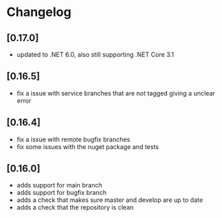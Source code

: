 <!--

All notable changes to this project will be documented in this file.

The format is based on [Keep a Changelog](https://keepachangelog.com/en/1.0.0/), and this project adheres to [Semantic Versioning](https://semver.org/spec/v2.0.0.html).

Lines should be no longer than 180 characters.
Change log entries should be formulated in the imperative present tense.

-->

# Changelog

## [0.17.0]

* updated to .NET 6.0, also still supporting .NET Core 3.1

## [0.16.5]

* fix a issue with service branches that are not tagged giving a unclear error

## [0.16.4]

* fix a issue with remote bugfix branches
* fix some issues with the nuget package and tests

## [0.16.0]

* adds support for main branch
* adds support for bugfix branch
* adds a check that makes sure master and develop are up to date
* adds a check that the repository is clean
